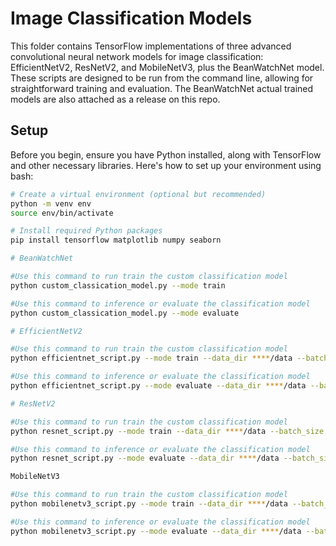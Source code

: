 # Image Classification Models

This folder contains TensorFlow implementations of three advanced convolutional neural network models for image classification: EfficientNetV2, ResNetV2, and MobileNetV3, plus the BeanWatchNet model. These scripts are designed to be run from the command line, allowing for straightforward training and evaluation. The BeanWatchNet actual trained models are also attached as a release on this repo.

## Setup

Before you begin, ensure you have Python installed, along with TensorFlow and other necessary libraries. Here's how to set up your environment using bash:

```bash
# Create a virtual environment (optional but recommended)
python -m venv env
source env/bin/activate

# Install required Python packages
pip install tensorflow matplotlib numpy seaborn

# BeanWatchNet

#Use this command to run train the custom classification model
python custom_classication_model.py --mode train

#Use this command to inference or evaluate the classification model
python custom_classication_model.py --mode evaluate

# EfficientNetV2

#Use this command to run train the custom classification model
python efficientnet_script.py --mode train --data_dir ****/data --batch_size 32 --epochs 10

#Use this command to inference or evaluate the classification model
python efficientnet_script.py --mode evaluate --data_dir ****/data --batch_size 32

# ResNetV2

#Use this command to run train the custom classification model
python resnet_script.py --mode train --data_dir ****/data --batch_size 32 --epochs 10

#Use this command to inference or evaluate the classification model
python resnet_script.py --mode evaluate --data_dir ****/data --batch_size 32

MobileNetV3

#Use this command to run train the custom classification model
python mobilenetv3_script.py --mode train --data_dir ****/data --batch_size 32 --epochs 10

#Use this command to inference or evaluate the classification model
python mobilenetv3_script.py --mode evaluate --data_dir ****/data --batch_size 32


